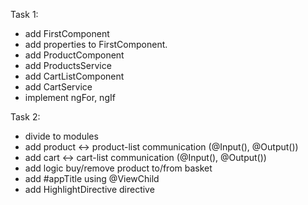 Task 1:
- add FirstComponent
- add properties to FirstComponent.
- add ProductComponent
- add ProductsService
- add CartListComponent
- add CartService
- implement ngFor, ngIf

Task 2:
- divide to modules
- add product <-> product-list communication (@Input(), @Output())
- add cart <-> cart-list communication (@Input(), @Output())
- add logic buy/remove product to/from basket
- add #appTitle using @ViewChild
- add HighlightDirective directive

